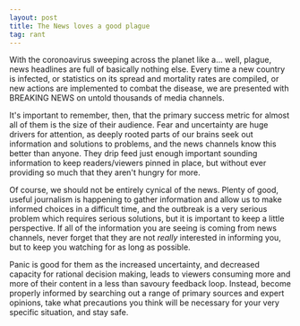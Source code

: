 ```yaml
---
layout: post
title: The News loves a good plague
tag: rant
---
```

With the coronoavirus sweeping across the planet like a... well, plague, news headlines are full of basically nothing else. Every time a new country is infected, or statistics on its spread and mortality rates are compiled, or new actions are implemented to combat the disease, we are presented with BREAKING NEWS on untold thousands of media channels.

It's important to remember, then, that the primary success metric for almost all of them is the size of their audience. Fear and uncertainty are huge drivers for attention, as deeply rooted parts of our brains seek out information and solutions to problems, and the news channels know this better than anyone. They drip feed just enough important sounding information to keep readers/viewers pinned in place, but without ever providing so much that they aren't hungry for more.

Of course, we should not be entirely cynical of the news. Plenty of good, useful journalism is happening to gather information and allow us to make informed choices in a difficult time, and the outbreak is a very serious problem which requires serious solutions, but it is important to keep a little perspective. If all of the information you are seeing is coming from news channels, never forget that they are not _really_ interested in informing you, but to keep you watching for as long as possible.

Panic is good for them as the increased uncertainty, and decreased capacity for rational decision making, leads to viewers consuming more and more of their content in a less than savoury feedback loop. Instead, become properly informed by searching out a range of primary sources and expert opinions, take what precautions you think will be necessary for your very specific situation, and stay safe. 

